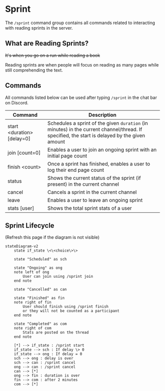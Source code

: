 # Sprint

The `/sprint` command group contains all commands related to interacting with reading sprints in the server.

## What are Reading Sprints?

~~It's when you go on a run while reading a book~~

Reading sprints are when people will focus on reading as many pages while still comprehending the text.

## Commands

All commands listed below can be used after typing `/sprint` in the chat bar on Discord.

| Command                    | Description                                                                                                                                   |
| -------------------------- | --------------------------------------------------------------------------------------------------------------------------------------------- |
| start \<duration\> [delay=0] | Schedules a sprint of the given `duration` (in minutes) in the current channel/thread. If specified, the start is delayed by the given amount |
| join [count=0]             | Enables a user to join an ongoing sprint with an initial page count                                                                           |
| finish \<count\>             | Once a sprint has finished, enables a user to log their end page count                                                                        |
| status                     | Shows the current status of the sprint (if present) in the current channel                                                                    |
| cancel                     | Cancels a sprint in the current channel                                                                                                       |
| leave                      | Enables a user to leave an ongoing sprint                                                                                                     |
| stats [user]               | Shows the total sprint stats of a user                                                                                                        |

## Sprint Lifecycle
(Refresh this page if the diagram is not visible)
```mermaid
stateDiagram-v2
    state if_state \<\<choice\>\>

    state "Scheduled" as sch
    
    state "Ongoing" as ong
    note left of ong
        User can join using /sprint join
    end note
    
    state "Cancelled" as can
    
    state "Finished" as fin
    note right of fin
        User should finish using /sprint finish
        or they will not be counted as a participant
    end note

    state "Completed" as com
    note right of com
        Stats are posted on the thread
    end note

    [*] --> if_state : /sprint start
    if_state --> sch : If delay \> 0
    if_state --> ong : If delay = 0
    sch --> ong : delay is over
    sch --> can : /sprint cancel
    ong --> can : /sprint cancel
    can --> [*]
    ong --> fin : duration is over
    fin --> com : after 2 minutes
    com --> [*]
```
